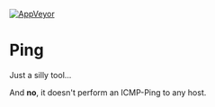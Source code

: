 [![AppVeyor](https://img.shields.io/appveyor/ci/aledjones/ping.svg)](https://ci.appveyor.com/project/aledjones/ping/build/1.0.1)
# Ping
Just a silly tool...


And __no__, it doesn't perform an ICMP-Ping to any host.
